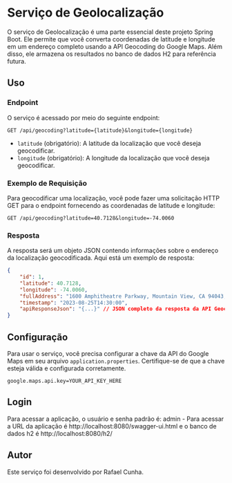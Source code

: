 # Serviço de Geolocalização

O serviço de Geolocalização é uma parte essencial deste projeto Spring Boot. Ele permite que você converta coordenadas de latitude e longitude em um endereço completo usando a API Geocoding do Google Maps. Além disso, ele armazena os resultados no banco de dados H2 para referência futura.

## Uso

### Endpoint

O serviço é acessado por meio do seguinte endpoint:

```
GET /api/geocoding?latitude={latitude}&longitude={longitude}
```

- `latitude` (obrigatório): A latitude da localização que você deseja geocodificar.
- `longitude` (obrigatório): A longitude da localização que você deseja geocodificar.

### Exemplo de Requisição

Para geocodificar uma localização, você pode fazer uma solicitação HTTP GET para o endpoint fornecendo as coordenadas de latitude e longitude:

```
GET /api/geocoding?latitude=40.7128&longitude=-74.0060
```

### Resposta

A resposta será um objeto JSON contendo informações sobre o endereço da localização geocodificada. Aqui está um exemplo de resposta:

```json
{
    "id": 1,
    "latitude": 40.7128,
    "longitude": -74.0060,
    "fullAddress": "1600 Amphitheatre Parkway, Mountain View, CA 94043, USA",
    "timestamp": "2023-08-25T14:30:00",
    "apiResponseJson": "{...}" // JSON completo da resposta da API Geocoding do Google
}
```

## Configuração

Para usar o serviço, você precisa configurar a chave da API do Google Maps em seu arquivo `application.properties`. Certifique-se de que a chave esteja válida e configurada corretamente.

```properties
google.maps.api.key=YOUR_API_KEY_HERE
```

## Login

Para acessar a aplicação, o usuário e senha padrão é: admin - Para acessar a URL da aplicação é http://localhost:8080/swagger-ui.html e o banco de dados h2 é http://localhost:8080/h2/

## Autor

Este serviço foi desenvolvido por Rafael Cunha.

